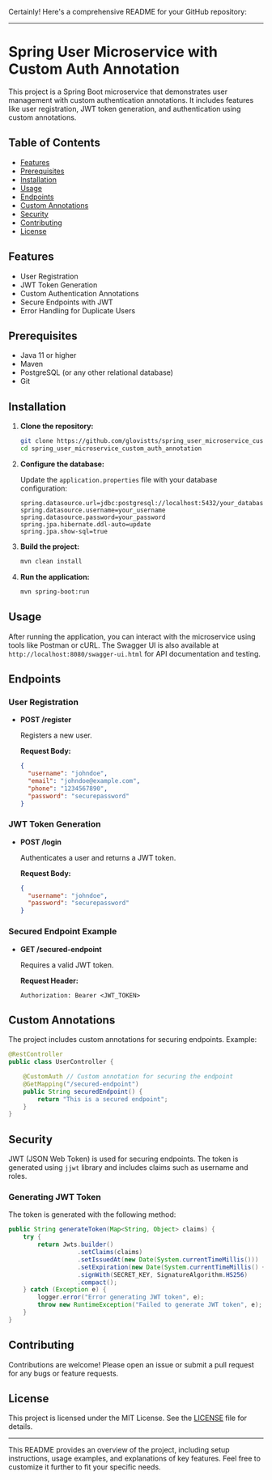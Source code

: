 Certainly! Here's a comprehensive README for your GitHub repository:

---

# Spring User Microservice with Custom Auth Annotation

This project is a Spring Boot microservice that demonstrates user management with custom authentication annotations. It includes features like user registration, JWT token generation, and authentication using custom annotations.

## Table of Contents

- [Features](#features)
- [Prerequisites](#prerequisites)
- [Installation](#installation)
- [Usage](#usage)
- [Endpoints](#endpoints)
- [Custom Annotations](#custom-annotations)
- [Security](#security)
- [Contributing](#contributing)
- [License](#license)

## Features

- User Registration
- JWT Token Generation
- Custom Authentication Annotations
- Secure Endpoints with JWT
- Error Handling for Duplicate Users

## Prerequisites

- Java 11 or higher
- Maven
- PostgreSQL (or any other relational database)
- Git

## Installation

1. **Clone the repository:**

    ```bash
    git clone https://github.com/glovistts/spring_user_microservice_custom_auth_annotation.git
    cd spring_user_microservice_custom_auth_annotation
    ```

2. **Configure the database:**

    Update the `application.properties` file with your database configuration:

    ```properties
    spring.datasource.url=jdbc:postgresql://localhost:5432/your_database
    spring.datasource.username=your_username
    spring.datasource.password=your_password
    spring.jpa.hibernate.ddl-auto=update
    spring.jpa.show-sql=true
    ```

3. **Build the project:**

    ```bash
    mvn clean install
    ```

4. **Run the application:**

    ```bash
    mvn spring-boot:run
    ```

## Usage

After running the application, you can interact with the microservice using tools like Postman or cURL. The Swagger UI is also available at `http://localhost:8080/swagger-ui.html` for API documentation and testing.

## Endpoints

### User Registration

- **POST /register**

  Registers a new user.

  **Request Body:**
  ```json
  {
    "username": "johndoe",
    "email": "johndoe@example.com",
    "phone": "1234567890",
    "password": "securepassword"
  }
  ```

### JWT Token Generation

- **POST /login**

  Authenticates a user and returns a JWT token.

  **Request Body:**
  ```json
  {
    "username": "johndoe",
    "password": "securepassword"
  }
  ```

### Secured Endpoint Example

- **GET /secured-endpoint**

  Requires a valid JWT token.

  **Request Header:**
  ```
  Authorization: Bearer <JWT_TOKEN>
  ```

## Custom Annotations

The project includes custom annotations for securing endpoints. Example:

```java
@RestController
public class UserController {

    @CustomAuth // Custom annotation for securing the endpoint
    @GetMapping("/secured-endpoint")
    public String securedEndpoint() {
        return "This is a secured endpoint";
    }
}
```

## Security

JWT (JSON Web Token) is used for securing endpoints. The token is generated using `jjwt` library and includes claims such as username and roles.

### Generating JWT Token

The token is generated with the following method:

```java
public String generateToken(Map<String, Object> claims) {
    try {
        return Jwts.builder()
                   .setClaims(claims)
                   .setIssuedAt(new Date(System.currentTimeMillis()))
                   .setExpiration(new Date(System.currentTimeMillis() + EXPIRATION_TIME))
                   .signWith(SECRET_KEY, SignatureAlgorithm.HS256)
                   .compact();
    } catch (Exception e) {
        logger.error("Error generating JWT token", e);
        throw new RuntimeException("Failed to generate JWT token", e);
    }
}
```

## Contributing

Contributions are welcome! Please open an issue or submit a pull request for any bugs or feature requests.

## License

This project is licensed under the MIT License. See the [LICENSE](LICENSE) file for details.

---

This README provides an overview of the project, including setup instructions, usage examples, and explanations of key features. Feel free to customize it further to fit your specific needs.
